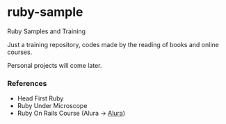# ruby-sample
Ruby Samples and Training

Just a training repository, codes made by the reading of books and online courses.

Personal projects will come later.
### References

- Head First Ruby
- Ruby Under Microscope
- Ruby On Rails Course (Alura -> [Alura](https://alura.com.br))
